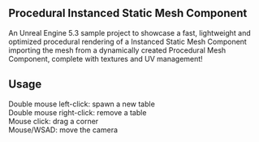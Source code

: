 ## Procedural Instanced Static Mesh Component

An Unreal Engine 5.3 sample project to showcase a fast, lightweight and optimized procedural rendering of a Instanced Static Mesh Component importing the mesh from a dynamically created Procedural Mesh Component, complete with textures and UV management!

## Usage

Double mouse left-click: spawn a new table  
Double mouse right-click: remove a table  
Mouse click: drag a corner  
Mouse/WSAD: move the camera  

